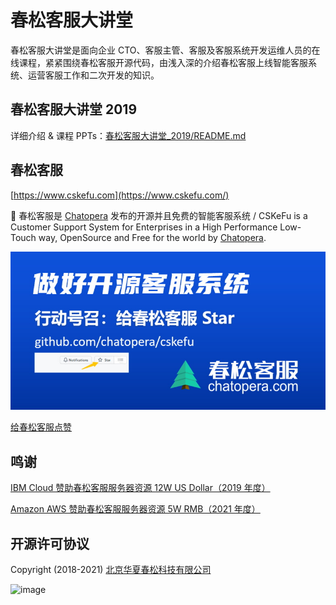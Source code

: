# 春松客服大讲堂

春松客服大讲堂是面向企业 CTO、客服主管、客服及客服系统开发运维人员的在线课程，紧紧围绕春松客服开源代码，由浅入深的介绍春松客服上线智能客服系统、运营客服工作和二次开发的知识。

## 春松客服大讲堂 2019

详细介绍 & 课程 PPTs：[春松客服大讲堂_2019/README.md](./春松客服大讲堂_2019/README.md)

## 春松客服

[https://www.cskefu.com](https://www.cskefu.com/)

:evergreen_tree: 春松客服是 [Chatopera](https://www.chatopera.com/) 发布的开源并且免费的智能客服系统 / CSKeFu is a Customer Support System for Enterprises in a High Performance Low-Touch way, OpenSource and Free for the world by [Chatopera](https://www.chatopera.com/).

![](./assets/images/screenshot-20211128-201757.jpg)

[给春松客服点赞](https://github.com/chatopera/cskefu/stargazers)

## 鸣谢

[IBM Cloud 赞助春松客服服务器资源 12W US Dollar（2019 年度）](https://cloud.ibm.com/)

[Amazon AWS 赞助春松客服服务器资源 5W RMB（2021 年度）](https://aws.amazon.com)

## 开源许可协议

Copyright (2018-2021) <a href="https://www.chatopera.com/" target="_blank">北京华夏春松科技有限公司</a>

![image](https://github.com/chatopera/cskefu/raw/osc/public/assets/110291138-8b5a5e00-8026-11eb-8651-d3ce18d8dab1.png)
